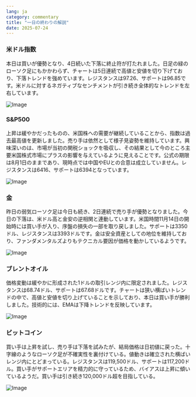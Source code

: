 ```yaml
---
lang: ja
category: commentary
title: "一日の終わりの解説"
date: 2025-07-24
---
```


### 米ドル指数

本日は買いが優勢となり、4日続いた下落に終止符が打たれました。日足の緑のローソク足にもかかわらず、チャートは5日連続で高値と安値を切り下げており、下落トレンドを強めています。レジスタンスは97.26、サポートは96.85です。米ドルに対するネガティブなセンチメントが引き続き全体的なトレンドを左右しています。

![Image](https://markleighedu.github.io/img/Jul-2025/24-Jul-2025/usdindex.jpg)

### S&P500

上昇は緩やかだったものの、米国株への需要が継続していることから、指数は過去最高値を更新しました。売り手は依然として様子見姿勢を維持しています。興味深いのは、市場が当初の関税ショックを吸収し、その結果として今のところ主要米国株式市場にプラスの影響を与えているように見えることです。公式の期限は8月1日のままであり、現時点では中国やEUとの合意は成立していません。レジスタンスは6416、サポートは6394となっています。

![Image](https://markleighedu.github.io/img/Jul-2025/24-Jul-2025/sp500.jpg)

### 金

昨日の弱気ローソク足は今日も続き、2日連続で売り手が優勢となりました。今日の下落は、米ドル高と金安の逆相関と連動しています。米国時間11月14日の開始時には買い手が入り、序盤の損失の一部を取り戻しました。サポートは3350ドル、レジスタンスは3393ドルです。金は安全資産としての地位を維持しており、ファンダメンタルズよりもテクニカル要因が価格を動かしているようです。

![Image](https://markleighedu.github.io/img/Jul-2025/24-Jul-2025/gold.jpg)

### ブレントオイル

価格変動は緩やかに形成された1ドルの取引レンジ内に限定されました。レジスタンスは68.74ドル、サポートは67.68ドルです。チャートは狭い横ばいトレンドの中で、高値と安値を切り上げていることを示しており、本日は買い手が勝利しました。技術的には、EMAは下降トレンドを反映しています。

![Image](https://markleighedu.github.io/img/Jul-2025/24-Jul-2025/brentoil.jpg)

### ビットコイン

買い手は上昇を試し、売り手は下落を試みたが、結局価格は日初値に戻った。十字線のようなローソク足が不確実性を裏付けている。値動きは確立された横ばいレンジ内にとどまっている。レジスタンスは119,500ドル、サポートは117,200ドル。買い手がサポートエリアを精力的に守っているため、バイアスは上昇に傾いているようだ。買い手は引き続き120,000ドル超を目指している。

![Image](https://markleighedu.github.io/img/Jul-2025/24-Jul-2025/bitcoin.jpg)

